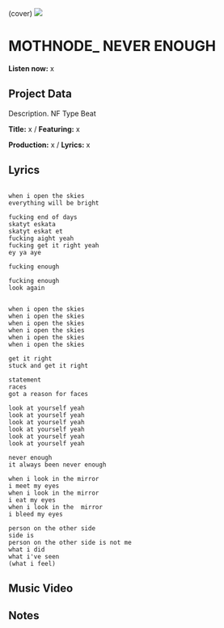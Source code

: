 (cover) ![](57175019_319474918741616_8502199518755923887_n.jpg)

# MOTHNODE_ NEVER ENOUGH

**Listen now:** x

## Project Data

Description.
NF Type Beat


**Title:** x / **Featuring:** x

**Production:** x / **Lyrics:** x

## Lyrics

```

when i open the skies
everything will be bright

fucking end of days
skatyt eskata
skatyt eskat et
fucking aight yeah
fucking get it right yeah
ey ya aye

fucking enough

fucking enough
look again 


when i open the skies
when i open the skies
when i open the skies
when i open the skies
when i open the skies
when i open the skies

get it right
stuck and get it right

statement
races
got a reason for faces

look at yourself yeah
look at yourself yeah
look at yourself yeah
look at yourself yeah
look at yourself yeah
look at yourself yeah

never enough
it always been never enough

when i look in the mirror
i meet my eyes
when i look in the mirror
i eat my eyes
when i look in the  mirror
i bleed my eyes

person on the other side
side is
person on the other side is not me
what i did 
what i've seen
(what i feel)

```

## Music Video


## Notes
